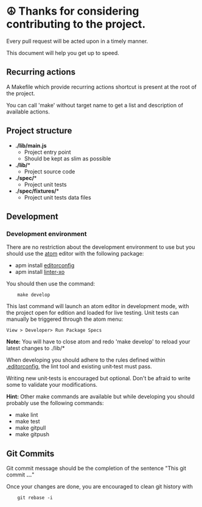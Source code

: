 # **☮** Thanks for considering contributing to the project.

Every pull request will be acted upon in a timely manner.

This document will help you get up to speed.

## Recurring actions

A Makefile which provide recurring actions shortcut is present at the root of the project.

You can call 'make' without target name to get a list and description of available actions.

## Project structure
* **./lib/main.js**
	* Project entry point
	* Should be kept as slim as possible
* **./lib/***
	* Project source code
* **./spec/***
	* Project unit tests
* **./spec/fixtures/***
	* Project unit tests data files

## Development

### Development environment

There are no restriction about the development environment to use but you should use the [atom](https://atom.io/) editor with the following package:
* apm install [editorconfig](https://atom.io/packages/editorconfig)
* apm install [linter-xo](https://atom.io/packages/linter-xo)

You should then use the command:

		make develop

This last command will launch an atom editor in development mode, with the project open for edition and loaded for live testing.  Unit tests can manually be triggered through the atom menu:

	View > Developer> Run Package Specs

**Note:** You will have to close atom and redo 'make develop' to reload your latest changes to ./lib/*


When developing you should adhere to the rules defined within [.editorconfig](./.editorconfig), the lint tool and existing unit‑test must pass.

 Writing new unit‑tests is encouraged but optional.  Don't be afraid to write some to validate your modifications.

**Hint:** Other make commands are available but while developing you should probably use the following commands:
* make lint
* make test
* make gitpull
* make gitpush

## Git Commits

Git commit message should be the completion of the sentence "This git commit **…**"

Once your changes are done, you are encouraged to clean git history with

		git rebase -i
